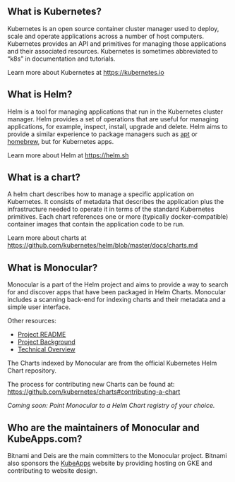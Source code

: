 ## What is Kubernetes?

Kubernetes is an open source container cluster manager used to deploy, scale and operate applications across a number of host
computers. Kubernetes provides an API and primitives for managing those applications and their associated resources. Kubernetes
is sometimes abbreviated to “k8s” in documentation and tutorials.

Learn more about Kubernetes at https://kubernetes.io

## What is Helm?

Helm is a tool for managing applications that run in the Kubernetes cluster manager. Helm provides a set of operations that are
useful for managing applications, for example, inspect, install, upgrade and delete. Helm aims to provide a similar experience to
package managers such as [apt](https://wiki.debian.org/Apt) or [homebrew](https://brew.sh/), but for Kubernetes apps.

Learn more about Helm at https://helm.sh

## What is a chart?

A helm chart describes how to manage a specific application on Kubernetes. It consists of metadata that describes the application
plus the infrastructure needed to operate it in terms of the standard Kubernetes primitives. Each chart references one or more
(typically docker-compatible) container images that contain the application code to be run.

Learn more about charts at https://github.com/kubernetes/helm/blob/master/docs/charts.md

## What is Monocular?

Monocular is a part of the Helm project and aims to provide a way to search for and discover apps that have been packaged in Helm
Charts. Monocular includes a scanning back-end for indexing charts and their metadata and a simple user interface.

Other resources:

- [Project README](https://github.com/helm/monocular/blob/master/README.md)
- [Project Background](https://deis.com/blog/2017/building-a-helm-ui/)
- [Technical Overview](https://engineering.bitnami.com/2017/02/22/what-the-helm-is-monocular.html)

The Charts indexed by Monocular are from the official Kubernetes Helm Chart repository.

The process for contributing new Charts can be found at: https://github.com/kubernetes/charts#contributing-a-chart

*Coming soon: Point Monocular to a Helm Chart registry of your choice.*


## Who are the maintainers of Monocular and KubeApps.com?

Bitnami and Deis are the main committers to the Monocular project. Bitnami also sponsors the [KubeApps](https://kubeapps.com) website by providing hosting on GKE and contributing to website design.

